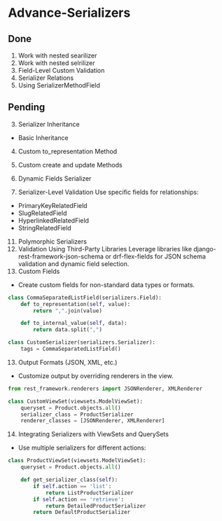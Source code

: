 # Advance-Serializers
## Done
1. Work with nested searilizer
2. Work with nested selrilizer
7. Field-Level Custom Validation
9. Serializer Relations
10. Using SerializerMethodField

## Pending
3. Serializer Inheritance
  - Basic Inheritance
4. Custom to_representation Method
5. Custom create and update Methods
6. Dynamic Fields Serializer

8. Serializer-Level Validation
Use specific fields for relationships:
 - PrimaryKeyRelatedField
 - SlugRelatedField
 - HyperlinkedRelatedField
 - StringRelatedField

11. Polymorphic Serializers
12. Validation Using Third-Party Libraries
Leverage libraries like django-rest-framework-json-schema or drf-flex-fields for JSON schema validation and dynamic field selection.
12. Custom Fields
 - Create custom fields for non-standard data types or formats.
```python
class CommaSeparatedListField(serializers.Field):
    def to_representation(self, value):
        return ",".join(value)

    def to_internal_value(self, data):
        return data.split(",")

class CustomSerializer(serializers.Serializer):
    tags = CommaSeparatedListField()

```
13. Output Formats (JSON, XML, etc.)
 - Customize output by overriding renderers in the view.
```python
from rest_framework.renderers import JSONRenderer, XMLRenderer

class CustomViewSet(viewsets.ModelViewSet):
    queryset = Product.objects.all()
    serializer_class = ProductSerializer
    renderer_classes = [JSONRenderer, XMLRenderer]

```
14. Integrating Serializers with ViewSets and QuerySets
- Use multiple serializers for different actions:
```python
class ProductViewSet(viewsets.ModelViewSet):
    queryset = Product.objects.all()

    def get_serializer_class(self):
        if self.action == 'list':
            return ListProductSerializer
        if self.action == 'retrieve':
            return DetailedProductSerializer
        return DefaultProductSerializer
```

